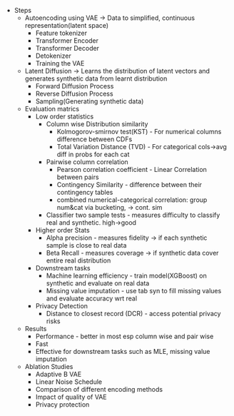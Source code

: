 - Steps
	- Autoencoding using VAE -> Data to simplified, continuous representation(latent space)
		- Feature tokenizer
		- Transformer Encoder
		- Transformer Decoder
		- Detokenizer
		- Training the VAE
	- Latent Diffusion -> Learns the distribution of latent vectors and generates synthetic data from learnt distribution
		- Forward Diffusion Process
		- Reverse Diffusion Process
		- Sampling(Generating synthetic data)
	- Evaluation matrics
		- Low order statistics
			- Column wise Distribution similarity
				- Kolmogorov-smirnov test(KST) - For numerical columns difference between CDFs
				- Total Variation Distance (TVD) - For categorical cols->avg diff in probs for each cat
			- Pairwise column correlation
				- Pearson correlation coefficient - Linear Correlation between pairs
				- Contingency Similarity - difference between their contingency tables
				- combined numerical-categorical correlation: group num&cat via bucketing, -> cont. sim
			- Classifier two sample tests - measures difficulty to classify real and synthetic. high->good
		- Higher order Stats
			- Alpha precision - measures fidelity -> if each synthetic sample is close to real data
			- Beta Recall - measures coverage -> if synthetic data cover entire real distribution
		- Downstream tasks
			- Machine learning efficiency - train model(XGBoost) on synthetic and evaluate on real data
			- Missing value imputation - use tab syn to fill missing values and evaluate accuracy wrt real
		- Privacy Detection
			- Distance to closest record (DCR) - access potential privacy risks
	- Results
		- Performance - better in most esp column wise and pair wise
		- Fast
		- Effective for downstream tasks such as MLE, missing value imputation
	- Ablation Studies
		- Adaptive B VAE
		- Linear Noise Schedule
		- Comparison of different encoding methods
		- Impact of quality of VAE
		- Privacy protection
